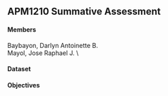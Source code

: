 ## APM1210 Summative Assessment

#### Members 
Baybayon, Darlyn Antoinette B. \
Mayol, Jose Raphael J. \

#### Dataset 


#### Objectives
